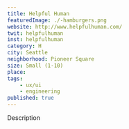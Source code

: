 ```yaml
---
title: Helpful Human
featuredImage: ./-hamburgers.png
website: http://www.helpfulhuman.com/
twit: helpfulhuman
inst: helpfulhuman
category: H
city: Seattle
neighborhood: Pioneer Square
size: Small (1-10)
place: 
tags:
    - ux/ui
    - engineering
published: true
---
```


Description
